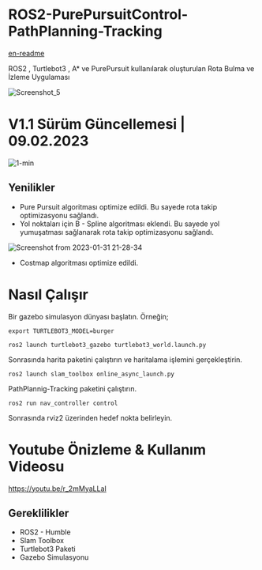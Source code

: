 # ROS2-PurePursuitControl-PathPlanning-Tracking

[en-readme](https://github.com/abdulkadrtr/ROS2-PurePursuitControl-PathPlanning-Tracking/blob/main/readme-en.md)


ROS2 , Turtlebot3 , A* ve PurePursuit kullanılarak oluşturulan Rota Bulma ve İzleme Uygulaması


![Screenshot_5](https://user-images.githubusercontent.com/87595266/205762696-91c48af3-617d-4784-a1d9-ebe66400df4c.png)

# V1.1 Sürüm Güncellemesi | 09.02.2023

![1-min](https://user-images.githubusercontent.com/87595266/217926638-2232239a-5f35-469e-829c-a2883f835bdc.gif)



## Yenilikler

- Pure Pursuit algoritması optimize edildi. Bu sayede rota takip optimizasyonu sağlandı.
- Yol noktaları için B - Spline algoritması eklendi. Bu sayede yol yumuşatması sağlanarak rota takip optimizasyonu sağlandı.

 ![Screenshot from 2023-01-31 21-28-34](https://user-images.githubusercontent.com/87595266/217913980-c0ec9e54-0f9c-4488-8a21-2d258873a409.png)
 
 - Costmap algoritması optimize edildi.

# Nasıl Çalışır

Bir gazebo simulasyon dünyası başlatın. Örneğin;

`export TURTLEBOT3_MODEL=burger`


`ros2 launch turtlebot3_gazebo turtlebot3_world.launch.py`



Sonrasında harita paketini çalıştırın ve haritalama işlemini gerçekleştirin.

`ros2 launch slam_toolbox online_async_launch.py`

PathPlannig-Tracking paketini çalıştırın.
  
`ros2 run nav_controller control`

Sonrasında rviz2 üzerinden hedef nokta belirleyin.  

# Youtube Önizleme & Kullanım Videosu  
https://youtu.be/r_2mMyaLLaI

## Gereklilikler

- ROS2 - Humble
- Slam Toolbox
- Turtlebot3 Paketi
- Gazebo Simulasyonu

